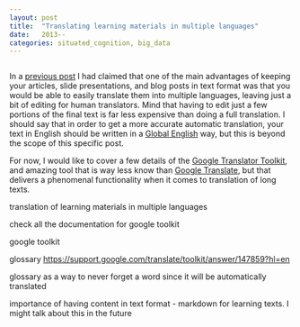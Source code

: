 ```yaml
---
layout: post
title:  "Translating learning materials in multiple languages"
date:   2013--
categories: situated_cognition, big_data
---
```


![]()

In a [previous post]() I had claimed that one of the main advantages of keeping your articles, slide presentations, and blog posts in text format was that you would be able to easily translate them into multiple languages, leaving just a bit of editing for human translators. Mind that having to edit just a few portions of the final text is far less expensive than doing a full translation. I should say that in order to get a more accurate automatic translation, your text in English should be written in a [Global English]() way, but this is beyond the scope of this specific post. 

For now, I would like to cover a few details of the [Google Translator Toolkit](), and amazing tool that is way less know than [Google Translate](), but that delivers a phenomenal functionality when it comes to translation of long texts.


translation of learning materials in multiple languages

check all the documentation for google toolkit

google toolkit



glossary https://support.google.com/translate/toolkit/answer/147859?hl=en 

glossary as a way to never forget a word since it will be automatically translated

importance of having content in text format - markdown for learning texts. I might talk about this in the future